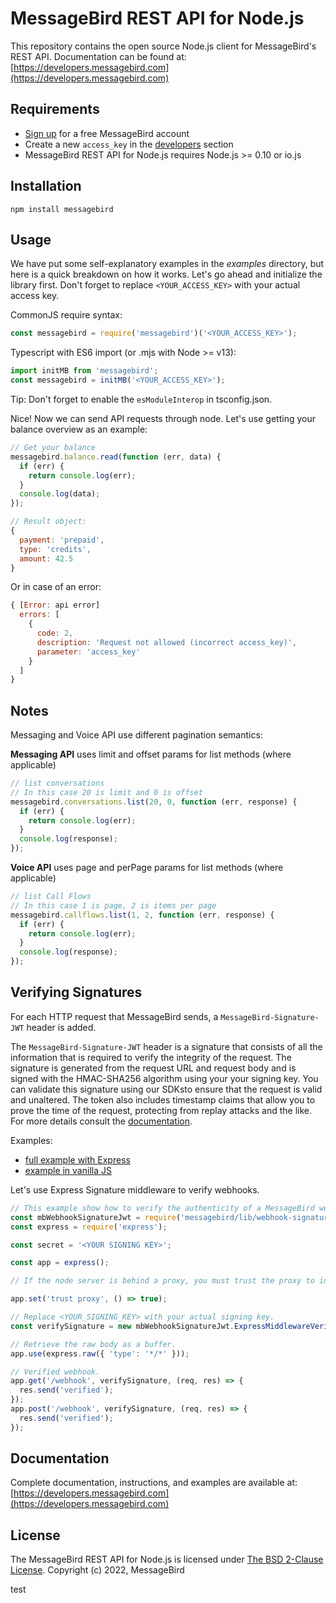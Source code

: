 MessageBird REST API for Node.js
================================

This repository contains the open source Node.js client for MessageBird's REST API.
Documentation can be found at: [https://developers.messagebird.com](https://developers.messagebird.com)

Requirements
------------

- [Sign up](https://www.messagebird.com/en/signup) for a free MessageBird account
- Create a new `access_key` in the [developers](https://www.messagebird.com/app/en/settings/developers/access) section
- MessageBird REST API for Node.js requires Node.js >= 0.10 or io.js

Installation
------------

`npm install messagebird`

Usage
-----

We have put some self-explanatory examples in the *examples* directory, but here is a quick breakdown on how it works.
Let's go ahead and initialize the library first. Don't forget to replace `<YOUR_ACCESS_KEY>` with your actual access key.

CommonJS require syntax:

```javascript
const messagebird = require('messagebird')('<YOUR_ACCESS_KEY>');
```

Typescript with ES6 import (or .mjs with Node >= v13):

```typescript
import initMB from 'messagebird';
const messagebird = initMB('<YOUR_ACCESS_KEY>');
```

Tip: Don't forget to enable the `esModuleInterop` in tsconfig.json.

Nice! Now we can send API requests through node. Let's use getting your balance overview as an example:

```javascript
// Get your balance
messagebird.balance.read(function (err, data) {
  if (err) {
    return console.log(err);
  }
  console.log(data);
});

// Result object:
{
  payment: 'prepaid',
  type: 'credits',
  amount: 42.5
}
```

Or in case of an error:

```javascript
{ [Error: api error]
  errors: [
    {
      code: 2,
      description: 'Request not allowed (incorrect access_key)',
      parameter: 'access_key'
    }
  ]
}
```

Notes
-------------

Messaging and Voice API use different pagination semantics:
  
  **Messaging API** uses limit and offset params for list methods (where applicable)

  ````javascript
  // list conversations
  // In this case 20 is limit and 0 is offset
  messagebird.conversations.list(20, 0, function (err, response) {
    if (err) {
      return console.log(err);
    }
    console.log(response);
  });
  ````

  **Voice API** uses page and perPage params for list methods (where applicable)

  ````javascript
  // list Call Flows
  // In this case 1 is page, 2 is items per page
  messagebird.callflows.list(1, 2, function (err, response) {
    if (err) {
      return console.log(err);
    }
    console.log(response);
  });
  ````

Verifying Signatures
-------------

For each HTTP request that MessageBird sends, a `MessageBird-Signature-JWT` header is added.

The `MessageBird-Signature-JWT` header is a signature that consists of all the information that is required to verify the integrity of the request. The signature is generated from the request URL and request body and is signed with the HMAC-SHA256 algorithm using your your signing key. You can validate this signature using our SDKsto ensure that the request is valid and unaltered. The token also includes timestamp claims that allow you to prove the time of the request, protecting from replay attacks and the like.
For more details consult the [documentation](https://developers.messagebird.com/api/#verifying-http-requests).

Examples:

- [full example with Express](./examples/webhook-signature-express-middleware.js)
- [example in vanilla JS](./examples/webhook-signature-http-node.js)

Let's use Express Signature middleware to verify webhooks.

```javascript
// This example show how to verify the authenticity of a MessageBird webhook.
const mbWebhookSignatureJwt = require('messagebird/lib/webhook-signature-jwt');
const express = require('express');

const secret = '<YOUR SIGNING KEY>';

const app = express();

// If the node server is behind a proxy, you must trust the proxy to infer the correct protocol and hostname.

app.set('trust proxy', () => true);

// Replace <YOUR_SIGNING_KEY> with your actual signing key.
const verifySignature = new mbWebhookSignatureJwt.ExpressMiddlewareVerify(secret);

// Retrieve the raw body as a buffer.
app.use(express.raw({ 'type': '*/*' }));

// Verified webhook.
app.get('/webhook', verifySignature, (req, res) => {
  res.send('verified');
});
app.post('/webhook', verifySignature, (req, res) => {
  res.send('verified');
});
```

Documentation
-------------

Complete documentation, instructions, and examples are available at:
[https://developers.messagebird.com](https://developers.messagebird.com)

License
-------

The MessageBird REST API for Node.js is licensed under [The BSD 2-Clause License](http://opensource.org/licenses/BSD-2-Clause). Copyright (c) 2022, MessageBird

test
